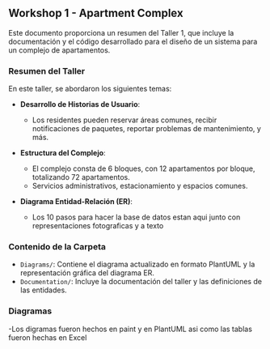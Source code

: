 ## Workshop 1 - Apartment Complex

Este documento proporciona un resumen del Taller 1, que incluye la documentación y el código desarrollado para el diseño de un sistema para un complejo de apartamentos.

### Resumen del Taller

En este taller, se abordaron los siguientes temas:

- **Desarrollo de Historias de Usuario**:
  - Los residentes pueden reservar áreas comunes, recibir notificaciones de paquetes, reportar problemas de mantenimiento, y más.
  
- **Estructura del Complejo**:
  - El complejo consta de 6 bloques, con 12 apartamentos por bloque, totalizando 72 apartamentos.
  - Servicios administrativos, estacionamiento y espacios comunes.

- **Diagrama Entidad-Relación (ER)**:
  - Los 10 pasos para hacer la base de datos estan aqui junto con representaciones fotograficas y a texto

### Contenido de la Carpeta

- `Diagrams/`: Contiene el diagrama actualizado en formato PlantUML y la representación gráfica del diagrama ER.
- `Documentation/`: Incluye la documentación del taller y las definiciones de las entidades.

### Diagramas

-Los digramas fueron hechos en paint y en PlantUML asi como las tablas fueron hechas en Excel 
